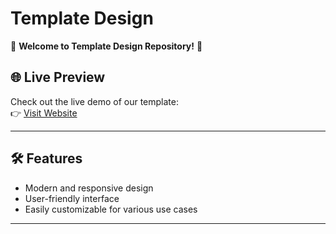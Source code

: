 # Template Design  

🎉 **Welcome to Template Design Repository!** 🎉  

## 🌐 Live Preview  
Check out the live demo of our template:  
👉 [Visit Website](https://weddinghouse.netlify.app/)  

---

## 🛠 Features  
- Modern and responsive design  
- User-friendly interface  
- Easily customizable for various use cases  

---
